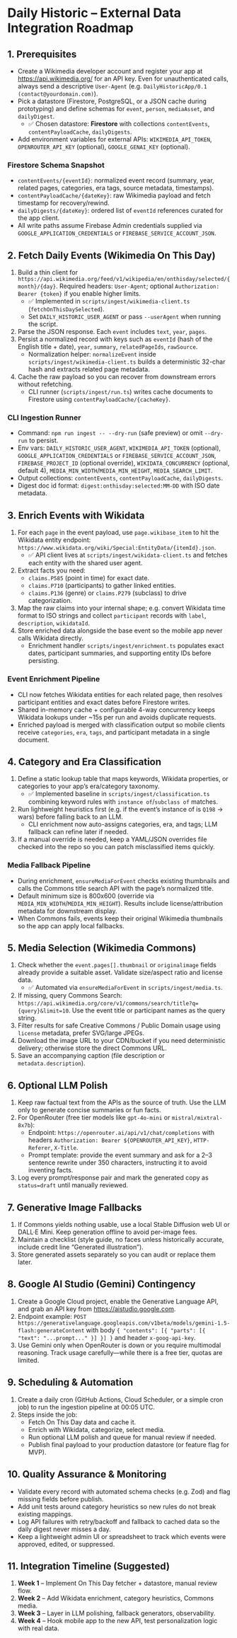 # Daily Historic – External Data Integration Roadmap

## 1. Prerequisites
- Create a Wikimedia developer account and register your app at <https://api.wikimedia.org/>
  for an API key. Even for unauthenticated calls, always send a descriptive
  `User-Agent` (e.g. `DailyHistoricApp/0.1 (contact@yourdomain.com)`).
- Pick a datastore (Firestore, PostgreSQL, or a JSON cache during prototyping)
  and define schemas for `event`, `person`, `mediaAsset`, and `dailyDigest`.
  - ✅ Chosen datastore: **Firestore** with collections `contentEvents`,
    `contentPayloadCache`, `dailyDigests`.
- Add environment variables for external APIs: `WIKIMEDIA_API_TOKEN`,
  `OPENROUTER_API_KEY` (optional), `GOOGLE_GENAI_KEY` (optional).


### Firestore Schema Snapshot
- `contentEvents/{eventId}`: normalized event record (summary, year, related pages,
  categories, era tags, source metadata, timestamps).
- `contentPayloadCache/{dateKey}`: raw Wikimedia payload and fetch timestamp for
  recovery/rewind.
- `dailyDigests/{dateKey}`: ordered list of `eventId` references curated for the
  app client.
- All write paths assume Firebase Admin credentials supplied via
  `GOOGLE_APPLICATION_CREDENTIALS` or `FIREBASE_SERVICE_ACCOUNT_JSON`.

## 2. Fetch Daily Events (Wikimedia On This Day)
1. Build a thin client for
   `https://api.wikimedia.org/feed/v1/wikipedia/en/onthisday/selected/{month}/{day}`.
   Required headers: `User-Agent`; optional `Authorization: Bearer {token}` if you
   enable higher limits.
   - ✅ Implemented in `scripts/ingest/wikimedia-client.ts` (`fetchOnThisDaySelected`).
   - Set `DAILY_HISTORIC_USER_AGENT` or pass `--userAgent` when running the script.
2. Parse the JSON response. Each `event` includes `text`, `year`, `pages`.
3. Persist a normalized record with keys such as `eventId` (hash of the English
   title + date), `year`, `summary`, `relatedPageIds`, `rawSource`.
   - Normalization helper: `normalizeEvent` inside `scripts/ingest/wikimedia-client.ts`
     builds a deterministic 32-char hash and extracts related page metadata.
4. Cache the raw payload so you can recover from downstream errors without
   refetching.
   - CLI runner (`scripts/ingest/run.ts`) writes cache documents to Firestore
     using `contentPayloadCache/{cacheKey}`.


### CLI Ingestion Runner
- Command: `npm run ingest -- --dry-run` (safe preview) or omit `--dry-run` to persist.
- Env vars: `DAILY_HISTORIC_USER_AGENT`, `WIKIMEDIA_API_TOKEN` (optional),
  `GOOGLE_APPLICATION_CREDENTIALS` or `FIREBASE_SERVICE_ACCOUNT_JSON`,
  `FIREBASE_PROJECT_ID` (optional override), `WIKIDATA_CONCURRENCY` (optional, default 4),
  `MEDIA_MIN_WIDTH`/`MEDIA_MIN_HEIGHT`, `MEDIA_SEARCH_LIMIT`.
- Output collections: `contentEvents`, `contentPayloadCache`, `dailyDigests`.
- Digest doc id format: `digest:onthisday:selected:MM-DD` with ISO date metadata.

## 3. Enrich Events with Wikidata
1. For each `page` in the event payload, use `page.wikibase_item` to hit the
   Wikidata entity endpoint:
   `https://www.wikidata.org/wiki/Special:EntityData/{itemId}.json`.
   - ✅ API client lives at `scripts/ingest/wikidata-client.ts` and fetches each entity with the shared user agent.
2. Extract facts you need:
   - `claims.P585` (point in time) for exact date.
   - `claims.P710` (participants) to gather linked entities.
   - `claims.P136` (genre) or `claims.P279` (subclass) to drive categorization.
3. Map the raw claims into your internal shape; e.g. convert Wikidata time format
   to ISO strings and collect `participant` records with `label`,
   `description`, `wikidataId`.
4. Store enriched data alongside the base event so the mobile app never calls
   Wikidata directly.
   - Enrichment handler `scripts/ingest/enrichment.ts` populates exact dates, participant summaries, and supporting entity IDs before persisting.


### Event Enrichment Pipeline
- CLI now fetches Wikidata entities for each related page, then resolves participant entities and exact dates before Firestore writes.
- Shared in-memory cache + configurable 4-way concurrency keeps Wikidata lookups under ~15s per run and avoids duplicate requests.
- Enriched payload is merged with classification output so mobile clients receive `categories`, `era`, `tags`, and participant metadata in a single document.

## 4. Category and Era Classification
1. Define a static lookup table that maps keywords, Wikidata properties, or
   categories to your app’s era/category taxonomy.
   - ✅ Implemented baseline in `scripts/ingest/classification.ts` combining keyword rules with `instance of`/`subclass of` matches.
2. Run lightweight heuristics first (e.g. if the event’s instance of is
   `Q198` → wars) before falling back to an LLM.
   - CLI enrichment now auto-assigns categories, era, and tags; LLM fallback can refine later if needed.
3. If a manual override is needed, keep a YAML/JSON overrides file checked into
   the repo so you can patch misclassified items quickly.

### Media Fallback Pipeline
- During enrichment, `ensureMediaForEvent` checks existing thumbnails and calls the Commons title search API with the page’s normalized title.
- Default minimum size is 800x600 (override via `MEDIA_MIN_WIDTH`/`MEDIA_MIN_HEIGHT`). Results include license/attribution metadata for downstream display.
- When Commons fails, events keep their original Wikimedia thumbnails so the app can apply local fallbacks.

## 5. Media Selection (Wikimedia Commons)
1. Check whether the `event.pages[].thumbnail` or `originalimage` fields already
   provide a suitable asset. Validate size/aspect ratio and license data.
   - ✅ Automated via `ensureMediaForEvent` in `scripts/ingest/media.ts`.
2. If missing, query Commons Search:
   `https://api.wikimedia.org/core/v1/commons/search/title?q={query}&limit=10`.
   Use the event title or participant names as the query string.
3. Filter results for safe Creative Commons / Public Domain usage using
   `license` metadata, prefer SVG/large JPEGs.
4. Download the image URL to your CDN/bucket if you need deterministic delivery;
   otherwise store the direct Commons URL.
5. Save an accompanying caption (file description or `metadata.description`).

## 6. Optional LLM Polish
1. Keep raw factual text from the APIs as the source of truth. Use the LLM only
   to generate concise summaries or fun facts.
2. For OpenRouter (free tier models like `gpt-4o-mini` or `mistral/mixtral-8x7b`):
   - Endpoint: `https://openrouter.ai/api/v1/chat/completions` with headers
     `Authorization: Bearer ${OPENROUTER_API_KEY}`, `HTTP-Referer`, `X-Title`.
   - Prompt template: provide the event summary and ask for a 2–3 sentence
     rewrite under 350 characters, instructing it to avoid inventing facts.
3. Log every prompt/response pair and mark the generated copy as
   `status=draft` until manually reviewed.

## 7. Generative Image Fallbacks
1. If Commons yields nothing usable, use a local Stable Diffusion web UI or
   DALL·E Mini. Keep generation offline to avoid per-image fees.
2. Maintain a checklist (style guide, no faces unless historically accurate,
   include credit line “Generated illustration”).
3. Store generated assets separately so you can audit or replace them later.

## 8. Google AI Studio (Gemini) Contingency
1. Create a Google Cloud project, enable the Generative Language API, and grab
   an API key from <https://aistudio.google.com>.
2. Endpoint example:
   `POST https://generativelanguage.googleapis.com/v1beta/models/gemini-1.5-flash:generateContent`
   with body `{ "contents": [{ "parts": [{ "text": "...prompt..." }] }] }` and
   header `x-goog-api-key`.
3. Use Gemini only when OpenRouter is down or you require multimodal reasoning.
   Track usage carefully—while there is a free tier, quotas are limited.

## 9. Scheduling & Automation
1. Create a daily cron (GitHub Actions, Cloud Scheduler, or a simple cron job)
   to run the ingestion pipeline at 00:05 UTC.
2. Steps inside the job:
   - Fetch On This Day data and cache it.
   - Enrich with Wikidata, categorize, select media.
   - Run optional LLM polish and queue for manual review if needed.
   - Publish final payload to your production datastore (or feature flag for MVP).

## 10. Quality Assurance & Monitoring
- Validate every record with automated schema checks (e.g. Zod) and flag
  missing fields before publish.
- Add unit tests around category heuristics so new rules do not break existing
  mappings.
- Log API failures with retry/backoff and fallback to cached data so the daily
  digest never misses a day.
- Keep a lightweight admin UI or spreadsheet to track which events were
  approved, edited, or suppressed.

## 11. Integration Timeline (Suggested)
1. **Week 1** – Implement On This Day fetcher + datastore, manual review flow.
2. **Week 2** – Add Wikidata enrichment, category heuristics, Commons media.
3. **Week 3** – Layer in LLM polishing, fallback generators, observability.
4. **Week 4** – Hook mobile app to the new API, test personalization logic with
   real data.

